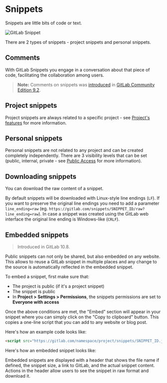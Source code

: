 # Snippets

Snippets are little bits of code or text.

![GitLab Snippet](img/gitlab_snippet.png)

There are 2 types of snippets - project snippets and personal snippets.

## Comments

With GitLab Snippets you engage in a conversation about that piece of code,
facilitating the collaboration among users.

> **Note:**
Comments on snippets was [introduced](https://gitlab.com/gitlab-org/gitlab-ce/issues/12910) in [GitLab Community Edition 9.2](https://about.gitlab.com/2017/05/22/gitlab-9-2-released/#comments-for-personal-snippets).

## Project snippets

Project snippets are always related to a specific project - see [Project's features](project/index.md#project-39-s-features) for more information.

## Personal snippets

Personal snippets are not related to any project and can be created completely independently. There are 3 visibility levels that can be set (public, internal, private - see [Public Access](../public_access/public_access.md) for more information).

## Downloading snippets

You can download the raw content of a snippet.

By default snippets will be downloaded with Linux-style line endings (`LF`). If you want to preserve the original line endings you need to add a parameter `line_ending=raw` (eg. `https://gitlab.com/snippets/SNIPPET_ID/raw?line_ending=raw`). In case a snippet was created using the GitLab web interface the original line ending is Windows-like (`CRLF`).

## Embedded snippets

> Introduced in GitLab 10.8.

Public snippets can not only be shared, but also embedded on any website. This
allows to reuse a GitLab snippet in multiple places and any change to the source
is automatically reflected in the embedded snippet.

To embed a snippet, first make sure that:

- The project is public (if it's a project snippet)
- The snippet is public
- In **Project > Settings > Permissions**, the snippets permissions are
  set to **Everyone with access**

Once the above conditions are met, the "Embed" section will appear in your snippet
where you can simply click on the "Copy to clipboard" button. This copies a one-line
script that you can add to any website or blog post.

Here's how an example code looks like:

```html
<script src="https://gitlab.com/namespace/project/snippets/SNIPPET_ID.js"></script>
```

Here's how an embedded snippet looks like:

<script src="https://gitlab.com/gitlab-org/gitlab-ce/snippets/1717978.js"></script>

Embedded snippets are displayed with a header that shows the file name if defined,
the snippet size, a link to GitLab, and the actual snippet content. Actions in
the header allow users to see the snippet in raw format and download it.
